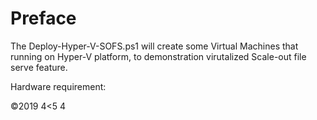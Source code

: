 # Preface 
The Deploy-Hyper-V-SOFS.ps1 will create some Virtual Machines that running on Hyper-V platform, to demonstration virutalized Scale-out file serve feature.

Hardware requirement:

&copy;2019
4<5
4
